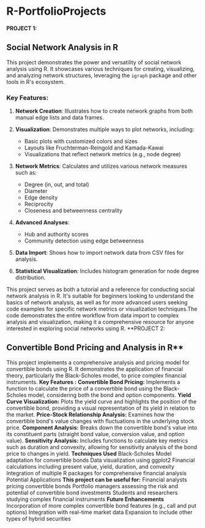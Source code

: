 # R-PortfolioProjects

**PROJECT 1:**
## Social Network Analysis in R

This project demonstrates the power and versatility of social network analysis using R. It showcases various techniques for creating, visualizing, and analyzing network structures, leveraging the `igraph` package and other tools in R's ecosystem.

### Key Features:
1. **Network Creation**: Illustrates how to create network graphs from both manual edge lists and data frames.
2. **Visualization**: Demonstrates multiple ways to plot networks, including:
   - Basic plots with customized colors and sizes
   - Layouts like Fruchterman-Reingold and Kamada-Kawai
   - Visualizations that reflect network metrics (e.g., node degree)
     
3. **Network Metrics**: Calculates and utilizes various network measures such as:
   - Degree (in, out, and total)
   - Diameter
   - Edge density
   - Reciprocity
   - Closeness and betweenness centrality
    
4. **Advanced Analyses**: 
   - Hub and authority scores
   - Community detection using edge betweenness
     
5. **Data Import**: Shows how to import network data from CSV files for analysis.
   
7. **Statistical Visualization**: Includes histogram generation for node degree distribution.


This project serves as both a tutorial and a reference for conducting social network analysis in R. It's suitable for beginners looking to understand the basics of network analysis, as well as for more advanced users seeking code examples for specific network metrics or visualization techniques.The code demonstrates the entire workflow from data import to complex analysis and visualization, making it a comprehensive resource for anyone interested in exploring social networks using R.
**PROJECT 2:
## Convertible Bond Pricing and Analysis in R**

This project implements a comprehensive analysis and pricing model for convertible bonds using R. It demonstrates the application of financial theory, particularly the Black-Scholes model, to price complex financial instruments.
**Key Features :**
**Convertible Bond Pricing:** Implements a function to calculate the price of a convertible bond using the Black-Scholes model, considering both the bond and option components.
**Yield Curve Visualization:** Plots the yield curve and highlights the position of the convertible bond, providing a visual representation of its yield in relation to the market.
**Price-Stock Relationship Analysis:** Examines how the convertible bond's value changes with fluctuations in the underlying stock price.
**Component Analysis:** Breaks down the convertible bond's value into its constituent parts (straight bond value, conversion value, and option value).
**Sensitivity Analysis:** Includes functions to calculate key metrics such as duration and convexity, allowing for sensitivity analysis of the bond price to changes in yield.
**Techniques Used**
Black-Scholes Model adaptation for convertible bonds
Data visualization using ggplot2
Financial calculations including present value, yield, duration, and convexity
Integration of multiple R packages for comprehensive financial analysis
Potential Applications
**This project can be useful for:**
Financial analysts pricing convertible bonds
Portfolio managers assessing the risk and potential of convertible bond investments
Students and researchers studying complex financial instruments
**Future Enhancements**
Incorporation of more complex convertible bond features (e.g., call and put options)
Integration with real-time market data
Expansion to include other types of hybrid securities
